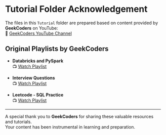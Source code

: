 # Tutorial Folder Acknowledgement

The files in this `Tutorial` folder are prepared based on content provided by **GeekCoders** on YouTube:  
🔗 [GeekCoders YouTube Channel](https://www.youtube.com/@GeekCoders)

## Original Playlists by GeekCoders

- **Databricks and PySpark**  
  📺 [Watch Playlist](https://youtube.com/playlist?list=PLxy0DxWEupiNjGSv1hzRFBXgSzV-bZu94&si=oEeLlDlQ5O11Dztw)

- **Interview Questions**  
  📺 [Watch Playlist](https://youtube.com/playlist?list=PLxy0DxWEupiODTF_xM5Lw1ghc0XtLCUhC&si=-Sx75Bn2l6EyH9UT)

- **Leetcode - SQL Practice**  
  📺 [Watch Playlist](https://youtube.com/playlist?list=PLxy0DxWEupiMuhT42euoioCLwc5Q7kJAU&si=MQtRHtqotEBM1D87)

---

A special thank you to **GeekCoders** for sharing these valuable resources and tutorials.  
Your content has been instrumental in learning and preparation.
